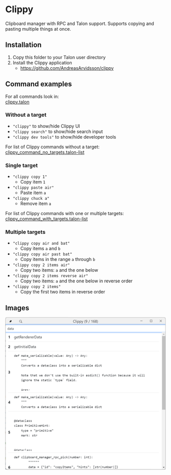 # Clippy

Clipboard manager with RPC and Talon support. Supports copying and pasting multiple things at once.

## Installation

1. Copy this folder to your Talon user directory
2. Install the Clippy application
    - https://github.com/AndreasArvidsson/clippy

## Command examples

For all commands look in:  
[clippy.talon](./clippy.talon)

### Without a target

-   `"clippy"` to show/hide Clippy UI
-   `"clippy search"` to show/hide search input
-   `"clippy dev tools"` to show/hide developer tools

For list of Clippy commands without a target:  
[clippy_command_no_targets.talon-list](./clippy_command_no_targets.talon-list)

### Single target

-   `"clippy copy 1"`
    -   Copy item `1`
-   `"clippy paste air"`
    -   Paste item `a`
-   `"clippy chuck a"`
    -   Remove item `a`

For list of Clippy commands with one or multiple targets:  
[clippy_command_with_targets.talon-list](./clippy_command_with_targets.talon-list)

### Multiple targets

-   `"clippy copy air and bat"`
    -   Copy items `a` and `b`
-   `"clippy copy air past bat"`
    -   Copy items in the range `a` through `b`
-   `"clippy copy 2 items air"`
    -   Copy two items: `a` and the one below
-   `"clippy copy 2 items reverse air"`
    -   Copy two items: `a` and the one below in reverse order
-   `"clippy copy 2 items"`
    -   Copy the first two items in reverse order

## Images

![Clippy](./clippy.png)
